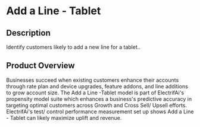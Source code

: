 # Add a Line - Tablet

## Description
 Identify customers likely to add a new line for a tablet.. 

## Product Overview
 Businesses succeed when existing customers enhance their accounts through rate plan and device upgrades, feature addons, and line additions to grow account size. The Add a Line -Tablet model is part of ElectrifAi's propensity model suite which enhances a business's predictive accuracy in targeting optimal customers across Growth and Cross Sell/ Upsell efforts. ElectrifAi's test/ control performance measurement set up shows Add a Line - Tablet can likely maximize uplift and revenue. 
 


